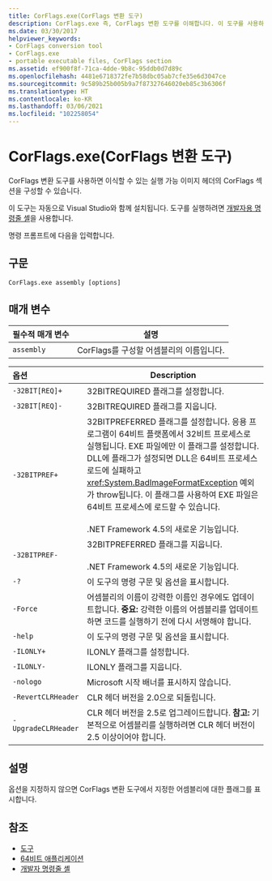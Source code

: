 ```yaml
---
title: CorFlags.exe(CorFlags 변환 도구)
description: CorFlags.exe 즉, CorFlags 변환 도구를 이해합니다. 이 도구를 사용하면 이식 가능한 실행 이미지 헤더의 CorFlags 섹션을 구성할 수 있습니다.
ms.date: 03/30/2017
helpviewer_keywords:
- CorFlags conversion tool
- CorFlags.exe
- portable executable files, CorFlags section
ms.assetid: ef900f8f-71ca-4dde-9b8c-95ddb0d7d89c
ms.openlocfilehash: 4481e6718372fe7b58dbc05ab7cfe35e6d3047ce
ms.sourcegitcommit: 9c589b25b005b9a7f87327646020eb85c3b6306f
ms.translationtype: HT
ms.contentlocale: ko-KR
ms.lasthandoff: 03/06/2021
ms.locfileid: "102258054"
---
```

# <a name="corflagsexe-corflags-conversion-tool"></a>CorFlags.exe(CorFlags 변환 도구)

CorFlags 변환 도구를 사용하면 이식할 수 있는 실행 가능 이미지 헤더의 CorFlags 섹션을 구성할 수 있습니다.  
  
 이 도구는 자동으로 Visual Studio와 함께 설치됩니다. 도구를 실행하려면 [개발자용 명령줄 셸](/visualstudio/ide/reference/command-prompt-powershell)을 사용합니다.  
  
 명령 프롬프트에 다음을 입력합니다.  
  
## <a name="syntax"></a>구문  
  
```console  
CorFlags.exe assembly [options]  
```  
  
## <a name="parameters"></a>매개 변수  
  
|필수적 매개 변수|설명|  
|------------------------|-----------------|  
|`assembly`|CorFlags를 구성할 어셈블리의 이름입니다.|  
  
|옵션|Description|  
|:------------|-----------------|  
|`-32BIT[REQ]+`|32BITREQUIRED 플래그를 설정합니다.|  
|`-32BIT[REQ]-`|32BITREQUIRED 플래그를 지웁니다.|  
|`-32BITPREF+`|32BITPREFERRED 플래그를 설정합니다. 응용 프로그램이 64비트 플랫폼에서 32비트 프로세스로 실행됩니다. EXE 파일에만 이 플래그를 설정합니다. DLL에 플래그가 설정되면 DLL은 64비트 프로세스 로드에 실패하고 <xref:System.BadImageFormatException> 예외가 throw됩니다. 이 플래그를 사용하여 EXE 파일은 64비트 프로세스에 로드할 수 있습니다.<br /><br /> .NET Framework 4.5의 새로운 기능입니다.|  
|`-32BITPREF-`|32BITPREFERRED 플래그를 지웁니다.<br /><br /> .NET Framework 4.5의 새로운 기능입니다.|  
|`-?`|이 도구의 명령 구문 및 옵션을 표시합니다.|  
|`-Force`|어셈블리의 이름이 강력한 이름인 경우에도 업데이트합니다. **중요:**  강력한 이름의 어셈블리를 업데이트하면 코드를 실행하기 전에 다시 서명해야 합니다.|  
|`-help`|이 도구의 명령 구문 및 옵션을 표시합니다.|  
|`-ILONLY+`|ILONLY 플래그를 설정합니다.|  
|`-ILONLY-`|ILONLY 플래그를 지웁니다.|  
|`-nologo`|Microsoft 시작 배너를 표시하지 않습니다.|  
|`-RevertCLRHeader`|CLR 헤더 버전을 2.0으로 되돌립니다.|  
|`-UpgradeCLRHeader`|CLR 헤더 버전을 2.5로 업그레이드합니다. **참고:**  기본적으로 어셈블리를 실행하려면 CLR 헤더 버전이 2.5 이상이어야 합니다.|  
  
## <a name="remarks"></a>설명  

 옵션을 지정하지 않으면 CorFlags 변환 도구에서 지정한 어셈블리에 대한 플래그를 표시합니다.  
  
## <a name="see-also"></a>참조

- [도구](index.md)
- [64비트 애플리케이션](../64-bit-apps.md)
- [개발자 명령줄 셸](/visualstudio/ide/reference/command-prompt-powershell)
